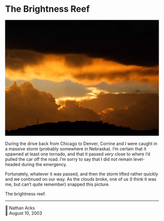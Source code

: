# The Brightness Reef

![An orange sunset sandwiched between dark storm clouds and the silhouette of a nearby hill](assets/22531e3f5e20f91efcfb6b28e089831b.webp)

During the drive back from Chicago to Denver, Corrine and I were caught in a massive storm (probably somewhere in Nebraska). I’m certain that it spawned at least one tornado, and that it passed *very* close to where I’d pulled the car off the road. I’m sorry to say that I did *not* remain level-headed during the emergency.

Fortunately, whatever it was passed, and then the storm lifted rather quickly and we continued on our way. As the clouds broke, one of us (I think it was me, but can’t quite remember) snapped this picture.

The brightness reef.

- - - -

<span aria-hidden="true">👤</span> Nathan Acks  
<span aria-hidden="true">📅</span> August 10, 2003
